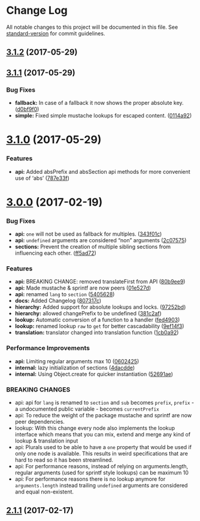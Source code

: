 # Change Log

All notable changes to this project will be documented in this file. See [standard-version](https://github.com/conventional-changelog/standard-version) for commit guidelines.

<a name="3.1.2"></a>
## [3.1.2](https://github.com/martinheidegger/i18n-core/compare/v3.1.1...v3.1.2) (2017-05-29)



<a name="3.1.1"></a>
## [3.1.1](https://github.com/martinheidegger/i18n-core/compare/v3.1.0...v3.1.1) (2017-05-29)


### Bug Fixes

* **fallback:** In case of a fallback it now shows the proper absolute key. ([d0bf9f0](https://github.com/martinheidegger/i18n-core/commit/d0bf9f0))
* **simple:** Fixed simple mustache lookups for escaped content. ([0114a92](https://github.com/martinheidegger/i18n-core/commit/0114a92))



<a name="3.1.0"></a>
# [3.1.0](https://github.com/martinheidegger/i18n-core/compare/v3.0.0...v3.1.0) (2017-05-29)


### Features

* **api:** Added absPrefix and absSection api methods for more convenient use of ‘abs’ ([787e33f](https://github.com/martinheidegger/i18n-core/commit/787e33f))



<a name="3.0.0"></a>
# [3.0.0](https://github.com/martinheidegger/i18n-core/compare/v2.1.1...v3.0.0) (2017-02-19)


### Bug Fixes

* **api:** `one` will not be used as fallback for multiples. ([343f01c](https://github.com/martinheidegger/i18n-core/commit/343f01c))
* **api:** `undefined` arguments are considered “non” arguments ([2c07575](https://github.com/martinheidegger/i18n-core/commit/2c07575))
* **sections:** Prevent the creation of multiple sibling sections from influencing each other. ([ff5ad72](https://github.com/martinheidegger/i18n-core/commit/ff5ad72))


### Features

* **api:** BREAKING CHANGE: removed translateFirst from API ([80b9ee9](https://github.com/martinheidegger/i18n-core/commit/80b9ee9))
* **api:** Made mustache & sprintf are now peers ([01e527d](https://github.com/martinheidegger/i18n-core/commit/01e527d))
* **api:** renamed `lang` to `section` ([5405628](https://github.com/martinheidegger/i18n-core/commit/5405628))
* **docs:** Added Changelog ([807317c](https://github.com/martinheidegger/i18n-core/commit/807317c))
* **hierarchy:** Added support for absolute lookups and locks. ([97252bd](https://github.com/martinheidegger/i18n-core/commit/97252bd))
* **hierarchy:** allowed changePrefix to be undefined ([381c2af](https://github.com/martinheidegger/i18n-core/commit/381c2af))
* **lookup:** Automatic conversion of a function to a handler ([fed4903](https://github.com/martinheidegger/i18n-core/commit/fed4903))
* **lookup:** renamed lookup `raw` to `get` for better cascadability ([9ef14f3](https://github.com/martinheidegger/i18n-core/commit/9ef14f3))
* **translation:** translator changed into translation function ([1cb0a92](https://github.com/martinheidegger/i18n-core/commit/1cb0a92))


### Performance Improvements

* **api:** Limiting regular arguments max 10 ([0602425](https://github.com/martinheidegger/i18n-core/commit/0602425))
* **internal:** lazy initialization of sections ([4dacdde](https://github.com/martinheidegger/i18n-core/commit/4dacdde))
* **internal:** Using Object.create for quicker instantiation ([52691ae](https://github.com/martinheidegger/i18n-core/commit/52691ae))


### BREAKING CHANGES

* api: api for `lang` is renamed to `section` and `sub` becomes `prefix`, `prefix` - a undocumented public variable - becomes `currentPrefix`
* api: To reduce the weight of the package mustache and sprintf are now peer dependencies.
* lookup: With this change every node also implements the lookup interface which means that you can mix, extend and merge any kind of lookup & translation input
* api: Plurals used to be able to have a `one` property that would be used if only one node is available. This results in weird specifications that are hard to read so it has been streamlined.
* api: For performance reasons, instead of relying on arguments.length, regular arguments (used for sprintf style lookups) can be maximum 10
* api: For performance reasons there is no lookup anymore for `arguments.length` instead trailing `undefined` arguments are considered and equal non-existent.



<a name="2.1.1"></a>
## [2.1.1](https://github.com/martinheidegger/i18n-core/compare/v2.0.0...v2.1.1) (2017-02-17)
